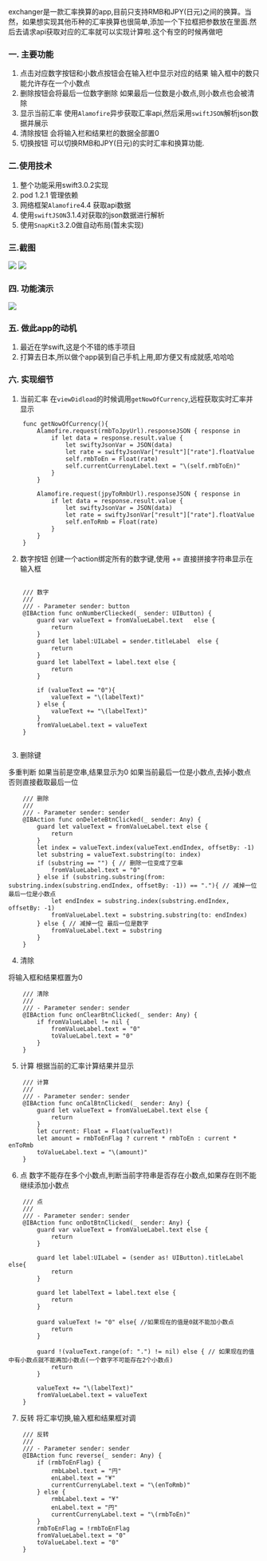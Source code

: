 exchanger是一款汇率换算的app,目前只支持RMB和JPY(日元)之间的换算。当然，如果想实现其他币种的汇率换算也很简单,添加一个下拉框把参数放在里面.然后去请求api获取对应的汇率就可以实现计算啦.这个有空的时候再做吧

### 一. 主要功能
1. 点击对应数字按钮和小数点按钮会在输入栏中显示对应的结果
输入框中的数只能允许存在一个小数点
2. 删除按钮会将最后一位数字删除
如果最后一位数是小数点,则小数点也会被清除
3. 显示当前汇率
使用`Alamofire`异步获取汇率api,然后采用`swiftJSON`解析json数据并展示
4. 清除按钮
会将输入栏和结果栏的数据全部置0
5. 切换按钮
可以切换RMB和JPY(日元)的实时汇率和换算功能. 

### 二.使用技术
1. 整个功能采用swift3.0.2实现
2. pod 1.2.1 管理依赖
3. 网络框架`Alamofire`4.4 获取api数据
4. 使用`swiftJSON`3.1.4对获取的json数据进行解析
5. 使用`SnapKit`3.2.0做自动布局(暂未实现)

### 三.截图
![](http://image.xiaomo.info/swift/exchanger-icon.png)
![](http://image.xiaomo.info/swift/exchanger-ui.png)

### 四. 功能演示
![](http://image.xiaomo.info/swift/exchanger.gif)


### 五. 做此app的动机
1. 最近在学swift,这是个不错的练手项目
2. 打算去日本,所以做个app装到自己手机上用,即方便又有成就感,哈哈哈

### 六. 实现细节
1. 当前汇率
在`viewDidload`的时候调用`getNowOfCurrency`,远程获取实时汇率并显示

```
    func getNowOfCurrency(){
        Alamofire.request(rmbToJpyUrl).responseJSON { response in
            if let data = response.result.value {
                let swiftyJsonVar = JSON(data)
                let rate = swiftyJsonVar["result"]["rate"].floatValue
                self.rmbToEn = Float(rate)
                self.currentCurrenyLabel.text = "\(self.rmbToEn)"
            }
        }
        
        Alamofire.request(jpyToRmbUrl).responseJSON { response in
            if let data = response.result.value {
                let swiftyJsonVar = JSON(data)
                let rate = swiftyJsonVar["result"]["rate"].floatValue
                self.enToRmb = Float(rate)
            }
        }
    }
```

2. 数字按钮
创建一个action绑定所有的数字键,使用 += 直接拼接字符串显示在输入框

```
    
    /// 数字
    ///
    /// - Parameter sender: button
    @IBAction func onNumberCliecked(_ sender: UIButton) {
        guard var valueText = fromValueLabel.text   else {
            return
        }
        guard let label:UILabel = sender.titleLabel  else {
            return
        }
        guard let labelText = label.text else {
            return
        }
        
        if (valueText == "0"){
            valueText = "\(labelText)"
        } else {
            valueText += "\(labelText)"
        }
        fromValueLabel.text = valueText
    }
    
```


3. 删除键

多重判断
如果当前是空串,结果显示为0
如果当前最后一位是小数点,去掉小数点
否则直接截取最后一位

```
    /// 删除
    ///
    /// - Parameter sender: sender
    @IBAction func onDeleteBtnClicked(_ sender: Any) {
        guard let valueText = fromValueLabel.text else {
            return
        }
        let index = valueText.index(valueText.endIndex, offsetBy: -1)
        let substring = valueText.substring(to: index)
        if (substring == "") { // 删除一位变成了空串
            fromValueLabel.text = "0"
        } else if (substring.substring(from: substring.index(substring.endIndex, offsetBy: -1)) == "."){ // 减掉一位最后一位是小数点
            let endIndex = substring.index(substring.endIndex, offsetBy: -1)
            fromValueLabel.text = substring.substring(to: endIndex)
        } else { // 减掉一位 最后一位是数字
            fromValueLabel.text = substring
        }
    }

```


4. 清除

将输入框和结果框置为0

```
    /// 清除
    ///
    /// - Parameter sender: sender
    @IBAction func onClearBtnClicked(_ sender: Any) {
        if fromValueLabel != nil {
            fromValueLabel.text = "0"
            toValueLabel.text = "0"
        }
    }

```

5. 计算
根据当前的汇率计算结果并显示

```
    /// 计算
    ///
    /// - Parameter sender: sender
    @IBAction func onCalBtnClicked(_ sender: Any) {
        guard let valueText = fromValueLabel.text else {
            return
        }
        let current: Float = Float(valueText)!
        let amount = rmbToEnFlag ? current * rmbToEn : current * enToRmb
        toValueLabel.text = "\(amount)"
    }
```


6. 点
数字不能存在多个小数点,判断当前字符串是否存在小数点,如果存在则不能继续添加小数点

```
    /// 点
    ///
    /// - Parameter sender: sender
    @IBAction func onDotBtnClicked(_ sender: Any) {
        guard var valueText = fromValueLabel.text else {
            return
        }
        
        guard let label:UILabel = (sender as! UIButton).titleLabel else{
            return
        }
        
        guard let labelText = label.text else {
            return
        }
        
        guard valueText != "0" else{ //如果现在的值是0就不能加小数点
            return
        }
        
        guard !(valueText.range(of: ".") != nil) else { // 如果现在的值中有小数点就不能再加小数点(一个数字不可能存在2个小数点)
            return
        }
        
        valueText += "\(labelText)"
        fromValueLabel.text = valueText
    }
```

7. 反转
将汇率切换,输入框和结果框对调

```
    /// 反转
    ///
    /// - Parameter sender: sender
    @IBAction func reverse(_ sender: Any) {
        if (rmbToEnFlag) {
            rmbLabel.text = "円"
            enLabel.text = "¥"
            currentCurrenyLabel.text = "\(enToRmb)"
        } else {
            rmbLabel.text = "¥"
            enLabel.text = "円"
            currentCurrenyLabel.text = "\(rmbToEn)"
        }
        rmbToEnFlag = !rmbToEnFlag
        fromValueLabel.text = "0"
        toValueLabel.text = "0"
    }
```
